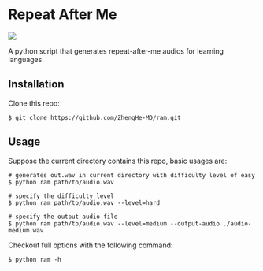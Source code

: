 # Repeat After Me

![](https://img.shields.io/badge/python-3.8+-blue.svg)

A python script that generates repeat-after-me audios for learning languages.

## Installation

Clone this repo:

```shell
$ git clone https://github.com/ZhengHe-MD/ram.git
```

## Usage

Suppose the current directory contains this repo, basic usages are:

```shell
# generates out.wav in current directory with difficulty level of easy
$ python ram path/to/audio.wav 

# specify the difficulty level
$ python ram path/to/audio.wav --level=hard

# specify the output audio file
$ python ram path/to/audio.wav --level=medium --output-audio ./audio-medium.wav
```

Checkout full options with the following command:

```shell
$ python ram -h
```
